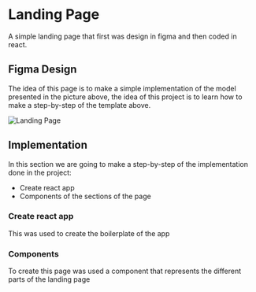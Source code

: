 # Landing Page
A simple landing page that first was design in figma and then coded in react.

## Figma Design
The idea of this page is to make a simple implementation of the model presented in the picture above, the idea of this project is to learn how to make a step-by-step of the template above.

![Landing Page](https://github.com/barbaroliveira/HomePage/assets/89589498/3f9ac6d6-1cfd-47b7-9638-f536a6b4f6c4)

## Implementation
In this section we are going to make a step-by-step of the implementation done in the project:
 - Create react app
 - Components of the sections of the page


### Create react app
This was used to create the boilerplate of the app

### Components
To create this page was used a component that represents the different parts of the landing page
